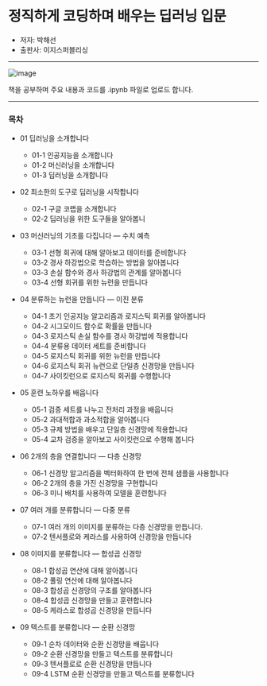 # 정직하게 코딩하며 배우는 딥러닝 입문
- 저자: 박해선
- 출판사: 이지스퍼블리싱
---
![image](https://user-images.githubusercontent.com/67793544/99512091-6df87a00-29cc-11eb-8cd6-7c704d5e51a3.png)

책을 공부하며 주요 내용과 코드를 .ipynb 파일로 업로드 합니다.

---
### 목차
- 01 딥러닝을 소개합니다
  - 01-1 인공지능을 소개합니다
  - 01-2 머신러닝을 소개합니다
  - 01-3 딥러닝을 소개합니다
  
- 02 최소한의 도구로 딥러닝을 시작합니다
  - 02-1 구글 코랩을 소개합니다
  - 02-2 딥러닝을 위한 도구들을 알아봅니

- 03 머신러닝의 기초를 다집니다 ― 수치 예측
  - 03-1 선형 회귀에 대해 알아보고 데이터를 준비합니다
  - 03-2 경사 하강법으로 학습하는 방법을 알아봅니다
  - 03-3 손실 함수와 경사 하강법의 관계를 알아봅니다
  - 03-4 선형 회귀를 위한 뉴런을 만듭니다
  
- 04 분류하는 뉴런을 만듭니다 ― 이진 분류
  - 04-1 초기 인공지능 알고리즘과 로지스틱 회귀를 알아봅니다
  - 04-2 시그모이드 함수로 확률을 만듭니다
  - 04-3 로지스틱 손실 함수를 경사 하강법에 적용합니다
  - 04-4 분류용 데이터 세트를 준비합니다
  - 04-5 로지스틱 회귀를 위한 뉴런을 만듭니다
  - 04-6 로지스틱 회귀 뉴런으로 단일층 신경망을 만듭니다
  - 04-7 사이킷런으로 로지스틱 회귀를 수행합니다
  
- 05 훈련 노하우를 배웁니다
  - 05-1 검증 세트를 나누고 전처리 과정을 배웁니다
  - 05-2 과대적합과 과소적합을 알아봅니다
  - 05-3 규제 방법을 배우고 단일층 신경망에 적용합니다
  - 05-4 교차 검증을 알아보고 사이킷런으로 수행해 봅니다
  
- 06 2개의 층을 연결합니다 ― 다층 신경망
  - 06-1 신경망 알고리즘을 벡터화하여 한 번에 전체 샘플을 사용합니다
  - 06-2 2개의 층을 가진 신경망을 구현합니다
  - 06-3 미니 배치를 사용하여 모델을 훈련합니다
  
- 07 여러 개를 분류합니다 ― 다중 분류
  - 07-1 여러 개의 이미지를 분류하는 다층 신경망을 만듭니다.
  - 07-2 텐서플로와 케라스를 사용하여 신경망을 만듭니다
  
- 08 이미지를 분류합니다 ― 합성곱 신경망
  - 08-1 합성곱 연산에 대해 알아봅니다
  - 08-2 풀링 연산에 대해 알아봅니다
  - 08-3 합성곱 신경망의 구조를 알아봅니다
  - 08-4 합성곱 신경망을 만들고 훈련합니다
  - 08-5 케라스로 합성곱 신경망을 만듭니다
  
- 09 텍스트를 분류합니다 ― 순환 신경망
  - 09-1 순차 데이터와 순환 신경망을 배웁니다
  - 09-2 순환 신경망을 만들고 텍스트를 분류합니다
  - 09-3 텐서플로로 순환 신경망을 만듭니다
  - 09-4 LSTM 순환 신경망을 만들고 텍스트를 분류합니다
